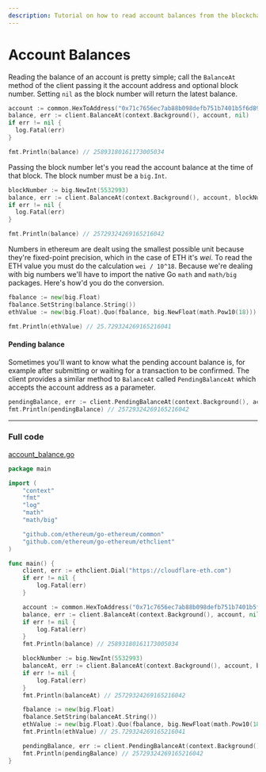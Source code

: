 ```yaml
---
description: Tutorial on how to read account balances from the blockchain with Go.
---
```


# Account Balances

Reading the balance of an account is pretty simple; call the `BalanceAt` method of the client passing it the account address and optional block number. Setting `nil` as the block number will return the latest balance.

```go
account := common.HexToAddress("0x71c7656ec7ab88b098defb751b7401b5f6d8976f")
balance, err := client.BalanceAt(context.Background(), account, nil)
if err != nil {
  log.Fatal(err)
}

fmt.Println(balance) // 25893180161173005034
```

Passing the block number let's you read the account balance at the time of that block. The block number must be a `big.Int`.

```go
blockNumber := big.NewInt(5532993)
balance, err := client.BalanceAt(context.Background(), account, blockNumber)
if err != nil {
  log.Fatal(err)
}

fmt.Println(balance) // 25729324269165216042
```

Numbers in ethereum are dealt using the smallest possible unit because they're fixed-point precision, which in the case of ETH it's *wei*. To read the ETH value you must do the calculation `wei / 10^18`. Because we're dealing with big numbers we'll have to import the native Go `math` and `math/big` packages. Here's how'd you do the conversion.

```go
fbalance := new(big.Float)
fbalance.SetString(balance.String())
ethValue := new(big.Float).Quo(fbalance, big.NewFloat(math.Pow10(18)))

fmt.Println(ethValue) // 25.729324269165216041
```

#### Pending balance

Sometimes you'll want to know what the pending account balance is, for example after submitting or waiting for a transaction to be confirmed. The client provides a similar method to `BalanceAt` called `PendingBalanceAt` which accepts the account address as a parameter.

```go
pendingBalance, err := client.PendingBalanceAt(context.Background(), account)
fmt.Println(pendingBalance) // 25729324269165216042
```

---

### Full code

[account_balance.go](https://github.com/mhxw/eth-dev-with-go/blob/main/code/account_balance.go)

```go
package main

import (
	"context"
	"fmt"
	"log"
	"math"
	"math/big"

	"github.com/ethereum/go-ethereum/common"
	"github.com/ethereum/go-ethereum/ethclient"
)

func main() {
	client, err := ethclient.Dial("https://cloudflare-eth.com")
	if err != nil {
		log.Fatal(err)
	}

	account := common.HexToAddress("0x71c7656ec7ab88b098defb751b7401b5f6d8976f")
	balance, err := client.BalanceAt(context.Background(), account, nil)
	if err != nil {
		log.Fatal(err)
	}
	fmt.Println(balance) // 25893180161173005034

	blockNumber := big.NewInt(5532993)
	balanceAt, err := client.BalanceAt(context.Background(), account, blockNumber)
	if err != nil {
		log.Fatal(err)
	}
	fmt.Println(balanceAt) // 25729324269165216042

	fbalance := new(big.Float)
	fbalance.SetString(balanceAt.String())
	ethValue := new(big.Float).Quo(fbalance, big.NewFloat(math.Pow10(18)))
	fmt.Println(ethValue) // 25.729324269165216041

	pendingBalance, err := client.PendingBalanceAt(context.Background(), account)
	fmt.Println(pendingBalance) // 25729324269165216042
}
```
